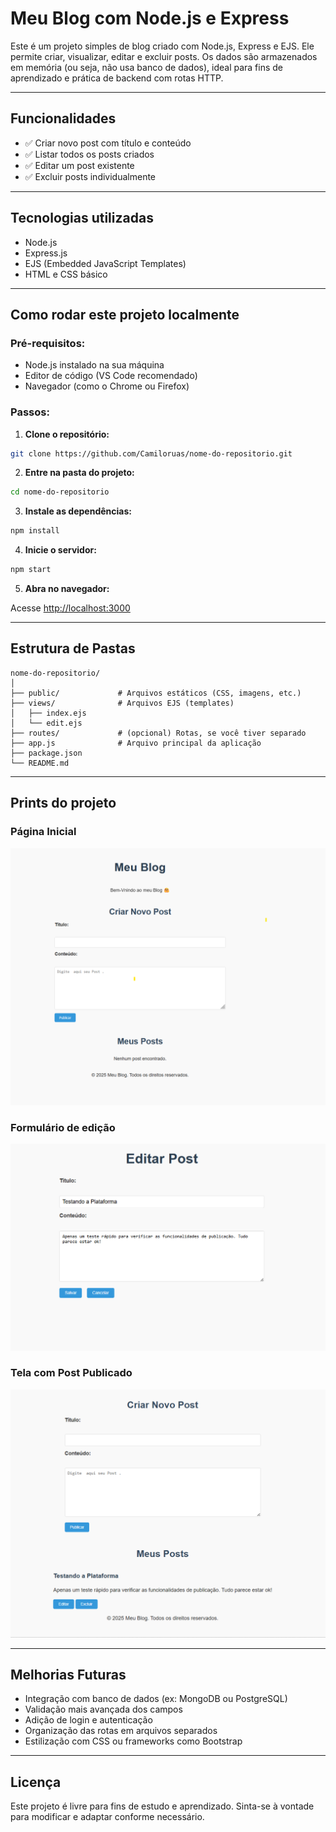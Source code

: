 
# Meu Blog com Node.js e Express

Este é um projeto simples de blog criado com Node.js, Express e EJS. Ele permite criar, visualizar, editar e excluir posts. Os dados são armazenados em memória (ou seja, não usa banco de dados), ideal para fins de aprendizado e prática de backend com rotas HTTP.

---

## Funcionalidades

- ✅ Criar novo post com título e conteúdo
- ✅ Listar todos os posts criados
- ✅ Editar um post existente
- ✅ Excluir posts individualmente

---

## Tecnologias utilizadas

- Node.js
- Express.js
- EJS (Embedded JavaScript Templates)
- HTML e CSS básico

---

## Como rodar este projeto localmente

### Pré-requisitos:
- Node.js instalado na sua máquina
- Editor de código (VS Code recomendado)
- Navegador (como o Chrome ou Firefox)

### Passos:

1. **Clone o repositório:**

```bash
git clone https://github.com/Camiloruas/nome-do-repositorio.git
```

2. **Entre na pasta do projeto:**

```bash
cd nome-do-repositorio
```

3. **Instale as dependências:**

```bash
npm install
```

4. **Inicie o servidor:**

```bash
npm start
```

5. **Abra no navegador:**

Acesse [http://localhost:3000](http://localhost:3000)

---

## Estrutura de Pastas

```
nome-do-repositorio/
│
├── public/             # Arquivos estáticos (CSS, imagens, etc.)
├── views/              # Arquivos EJS (templates)
│   ├── index.ejs
│   └── edit.ejs
├── routes/             # (opcional) Rotas, se você tiver separado
├── app.js              # Arquivo principal da aplicação
├── package.json
└── README.md
```

---

## Prints do projeto

### Página Inicial
![Página inicial](./Prints/Tela%20Principal.png)

### Formulário de edição
![Página de edição](./Prints/Editar.png)


### Tela com Post Publicado
![Página de edição](./Prints/Post%20Publicado.png)

---

## Melhorias Futuras

- Integração com banco de dados (ex: MongoDB ou PostgreSQL)
- Validação mais avançada dos campos
- Adição de login e autenticação
- Organização das rotas em arquivos separados
- Estilização com CSS ou frameworks como Bootstrap

---

## Licença

Este projeto é livre para fins de estudo e aprendizado. Sinta-se à vontade para modificar e adaptar conforme necessário.


[def]: ./prints/pagina-inicial.png